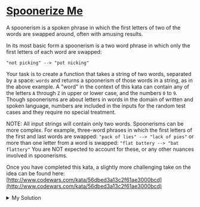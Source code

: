 # [Spoonerize Me](https://www.codewars.com/kata/56b8903933dbe5831e000c76)

A spoonerism is a spoken phrase in which the first letters of two of the words are swapped around, often with amusing
results.

In its most basic form a spoonerism is a two word phrase in which only the first letters of each word are swapped:

`"not picking" --> "pot nicking"`

Your task is to create a function that takes a string of two words, separated by a space: `words` and returns a
spoonerism of those words in a string, as in the above example. A "word" in the context of this kata can contain any of
the letters `A` through `Z` in upper or lower case, and the numbers `0` to `9`. Though spoonerisms are about letters in
words in the domain of written and spoken language, numbers are included in the inputs for the random test cases and
they require no special treatment.

NOTE: All input strings will contain only two words. Spoonerisms can be more complex. For example, three-word phrases in
which the first letters of the first and last words are swapped: `"pack of lies" --> "lack of pies"` or more than one
letter from a word is swapped: `"flat battery --> "bat flattery"` You are NOT expected to account for these, or any
other nuances involved in spoonerisms.

Once you have completed this kata, a slightly more challenging take on the idea can be found
here: [http://www.codewars.com/kata/56dbed3a13c2f61ae3000bcd](http://www.codewars.com/kata/56dbed3a13c2f61ae3000bcd)

<details><summary>My Solution</summary>

```js
function spoonerize(words) {
  const [first, second] = words.split(' ')
  return `${second[0] + first.slice(1)} ${first[0] + second.slice(1)}`
}
```

</details>
